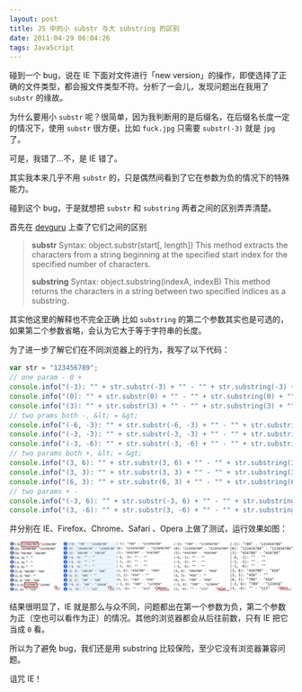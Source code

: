 ```yaml
---
layout: post
title: JS 中的小 substr 与大 substring 的区别
date: 2011-04-29 06:04:26
tags: JavaScript
---
```


碰到一个 bug，说在 IE 下面对文件进行「new version」的操作，即使选择了正确的文件类型，都会报文件类型不符。分析了一会儿，发现问题出在我用了 `substr` 的缘故。

为什么要用小 `substr` 呢？很简单，因为我判断用的是后缀名，在后缀名长度一定的情况下，使用 `substr` 很方便，比如 `fuck.jpg` 只需要 `substr(-3)` 就是 `jpg` 了。

可是，我错了...不，是 IE 错了。

其实我本来几乎不用 `substr` 的，只是偶然间看到了它在参数为负的情况下的特殊能力。

碰到这个 bug，于是就想把 `substr` 和 `substring` 两者之间的区别弄弄清楚。

首先在 [devguru](http://devguru.com) 上查了它们之间的区别

> **substr**
> Syntax: object.substr(start[, length])
> This method extracts the characters from a string beginning at the specified start index for the specified number of characters.
>
> **substring**
> Syntax: object.substring(indexA, indexB)
> This method returns the characters in a string between two specified indices as a substring.

其实他这里的解释也不完全正确
比如 `substring` 的第二个参数其实也是可选的，如果第二个参数省略，会认为它大于等于字符串的长度。

为了进一步了解它们在不同浏览器上的行为，我写了以下代码：

```js
var str = "123456789";
// one param - 0 +
console.info("(-3): "" + str.substr(-3) + "" - "" + str.substring(-3) + """);
console.info("(0): "" + str.substr(0) + "" - "" + str.substring(0) + """);
console.info("(3): "" + str.substr(3) + "" - "" + str.substring(3) + """);
// two prams both -, &lt; = &gt;
console.info("(-6, -3): "" + str.substr(-6, -3) + "" - "" + str.substring(-6, -3) + """);
console.info("(-3, -3): "" + str.substr(-3, -3) + "" - "" + str.substring(-3, -3) + """);
console.info("(-3, -6): "" + str.substr(-3, -6) + "" - "" + str.substring(-3, -6) + """);
// two params both +, &lt; = &gt;
console.info("(3, 6): "" + str.substr(3, 6) + "" - "" + str.substring(3, 6) + """);
console.info("(3, 3): "" + str.substr(3, 3) + "" - "" + str.substring(3, 3) + """);
console.info("(6, 3): "" + str.substr(6, 3) + "" - "" + str.substring(6, 3) + """);
// two params + -
console.info("(-3, 6): "" + str.substr(-3, 6) + "" - "" + str.substring(-3, 6) + """);
console.info("(3, -6): "" + str.substr(3, -6) + "" - "" + str.substring(3, -6) + """);
```

并分别在 IE、Firefox、Chrome、Safari 、Opera 上做了测试，运行效果如图：

![](/images/posts/substr_substring_browsers.png)

结果很明显了，IE 就是那么与众不同，问题都出在第一个参数为负，第二个参数为正（空也可以看作为正）的情况。其他的浏览器都会从后往前数，只有 IE 把它当成 `0` 看。

所以为了避免 bug，我们还是用 substring 比较保险，至少它没有浏览器兼容问题。

诅咒 IE！